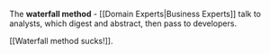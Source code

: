 The **waterfall method** - [[Domain Experts|Business Experts]] talk to analysts, which digest and abstract, then pass to developers. 

[[Waterfall method sucks!]].